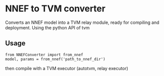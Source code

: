 # NNEF to TVM converter

Converts an NNEF model into a TVM relay module, ready for compiling and deployment.
Using the python API of tvm


## Usage

```
from NNEFConverter import from_nnef 
model, params = from_nnef('path_to_nnef_dir')
``` 
then compile with a TVM executor (autotvm, relay executor) 

